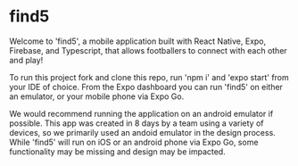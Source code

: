 # find5

Welcome to 'find5', a mobile application built with React Native, Expo, Firebase, and Typescript, that allows footballers to connect with each other and play!

To run this project fork and clone this repo, run 'npm i' and 'expo start' from your IDE of choice. From the Expo dashboard you can run 'find5' on either an emulator, or your mobile phone via Expo Go.

We would recommend running the application on an android emulator if possible. This app was created in 8 days by a team using a variety of devices, so we primarily used an andoid emulator in the design process. While 'find5' will run on iOS or an android phone via Expo Go, some functionality may be missing and design may be impacted.
